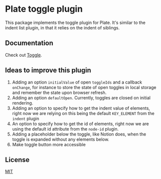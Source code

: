 # Plate toggle plugin

This package implements the toggle plugin for Plate.
It's similar to the indent list plugin, in that it relies on the indent of siblings.

## Documentation

Check out [Toggle](https://platejs.org/docs/toggle).

## Ideas to improve this plugin

1. Adding an option `initialValue` of open `toggleIds` and a callback `onChange`, for instance to store the state of open toggles in local storage and remember the state upon browser refresh.
2. Adding an option `defaultOpen`. Currently, toggles are closed on initial rendering.
3. Adding an option to specify how to get the indent value of elements, right now we are relying on this being the default `KEY_ELEMENT` from the `indent` plugin
4. An option to specify how to get the id of elements, right now we are using the default id attribute from the `node-id` plugin.
5. Adding a placeholder below the toggle, like Notion does, when the toggle is expanded without any elements below.
6. Make toggle button more accessible

## License

[MIT](../../LICENSE)
